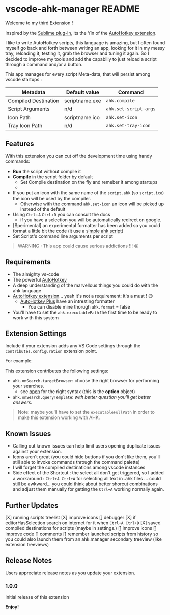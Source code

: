 # vscode-ahk-manager README

Welcome to my third Extension !

Inspired by the [Sublime plug-In](https://github.com/ahkscript/SublimeAutoHotkey),
its the Yin of the [AutoHotkey extension](https://github.com/stef-levesque/vscode-autohotkey).

I like to write AutoHotkey scripts, this language is amazing, but I often found myself go back and forth between writing an app, looking for it in my messy tray, reloading it, testing it, grab the browser and tuning it again. So I decided to improve my tools and add the capabiliy to just reload a script through a command and/or a button.

This app manages for every script Meta-data, that will persist among vscode startups :

|Metadata|Default value|Command|
|---------------------|----------------|----------------------|
| Compiled Destination| scriptname.exe | `ahk.compile`        |
| Script Arguments    | n/d            | `ahk.set-script-args`|
| Icon Path           | scriptname.ico | `ahk.set-icon`       |
| Tray Icon Path      | n/d            | `ahk.set-tray-icon`  |

## Features

With this extension you can cut off the development time using handy commands:

* **Run** the script without compile it
* **Compile** in the script folder by default
  * Set Compile destination on the fly and remeber it among startups
  *
* If you put an icon with the same name of the `script.ahk` (so `script.ico`) the icon will be used by the compiler.
  * Otherwise with the command `ahk.set-icon` an icon will be picked up instead of the default
* Using `Ctrl`+`A` `Ctrl`+`D` you can consult the docs
  * if you have a selection you will be automatically redirect on google.
* [Sperimental] an experimental formatter has been added so you could format a little bit the code (it use a [simple ahk script](https://autohotkey.com/board/topic/55766-script-auto-formatter-very-basic-beginner-script/))
* Set Script's command line arguments per script

> WARNING : This app could cause serious addictions !!! 😜

## Requirements

* The almighty vs-code
* The powerful [AutoHotkey](https://www.autohotkey.com/)
* A deep understanding of the marvellous things you could do with the ahk language
* [AutoHotkey extension](https://github.com/stef-levesque/vscode-autohotkey)... yeah it's not a requirement: it's a must ! 😉
  * [AutoHotkey Plus](https://marketplace.visualstudio.com/items?itemName=cweijan.vscode-autohotkey-plus) have an intresting formatter
    * You can disable mine thorugh `ahk.format` = false
* You'll have to set the `ahk.executablePath` the first time to be ready to work with this system

## Extension Settings

Include if your extension adds any VS Code settings through the `contributes.configuration` extension point.

For example:

This extension contributes the following settings:

* `ahk.onSearch.targetBrowser`: choose the right browser for performing your searches.
  * see [open](https://github.com/sindresorhus/open) for the right syntax (this is the **option** object)
* `ahk.onSearch.queryTemplate`: *with better question you'll get better answers*.

> Note: maybe you'll have to set the `executableFullPath` in order to make this extension working with AHK.

## Known Issues

* Calling out known issues can help limit users opening duplicate issues against your extension.
* Icons aren't great (you could hide buttons if you don't like them, you'll still able to invoke commands through the command palette)
* I will forget the compiled destinations among vscode instances
* Side effect of the Shortcut : the select all don't get triggered, so I added a workaround : `Ctrl+A Ctrl+A` for selecting all text in .ahk files ... could still be awkward... you could think about better shorcut combinations and adjust them manually for getting the `Ctrl+A` working normally again.

## Further Updates

[X] running scripts treelist
    [X] improve icons
[] debugger
[X] if editorHasSelection search on internet for it when `Ctrl+A Ctrl+D`
[X] saved compiled destinations for scripts (maybe in settings.)
[] improve icons
[] improve code
[] comments
[] remember launched scripts from history so you could also launch them from an ahk.manager secondary treeview (like extension treeviews)

## Release Notes

Users appreciate release notes as you update your extension.

### 1.0.0

Initial release of this extension

**Enjoy!**
